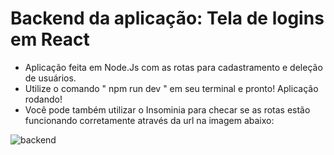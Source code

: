 # Backend da aplicação: Tela de logins em React
* Aplicação feita em Node.Js com as rotas para cadastramento e deleção de usuários.
* Utilize o comando " npm run dev " em seu terminal e pronto! Aplicação rodando!
* Você pode também utilizar o Insominia para checar se as rotas estão funcionando corretamente através da url na imagem abaixo: 

![backend](https://github.com/Bruhnodev17/backend-login-react-screen/assets/150696467/33149e12-8439-4a95-a002-2c77b1ca9020)
